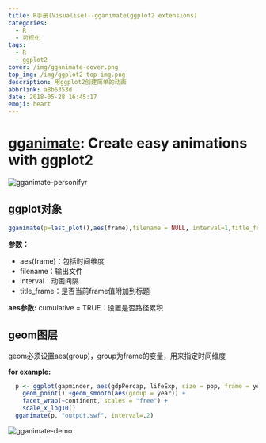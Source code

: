```yaml
---
title: R手册(Visualise)--gganimate(ggplot2 extensions)
categories:
  - R
  - 可视化
tags:
  - R
  - ggplot2
cover: /img/gganimate-cover.png
top_img: /img/ggplot2-top-img.png
description: 用ggplot2创建简单的动画
abbrlink: a8b6353d
date: 2018-05-28 16:45:17
emoji: heart
---
```


# [gganimate][gganimate]: Create easy animations with ggplot2

[gganimate]: https://github.com/dgrtwo/gganimate

![gganimate-personifyr](https://gitee.com/WilenWu/images/raw/master/common/gganimate-personifyr.jpg)

## ggplot对象

```R
gganimate(p=last_plot(),aes(frame),filename = NULL, interval=1,title_frame = TRUE )
```

**参数：**

- aes(frame)：包括时间维度
- filename：输出文件
- interval：动画间隔
- title_frame：是否当前frame值附加到标题

**aes参数:**
cumulative = TRUE：设置是否路径累积

## geom图层

geom必须设置aes(group)，group为frame的变量，用来指定时间维度

**for example:**

```R
  p <- ggplot(gapminder, aes(gdpPercap, lifeExp, size = pop, frame = year)) +
    geom_point() +geom_smooth(aes(group = year)) +
    facet_wrap(~continent, scales = "free") +
    scale_x_log10()
  gganimate(p, "output.swf", interval=.2)
```

  ![gganimate-demo](https://gitee.com/WilenWu/images/raw/master/ggplot2/gganimate-demo.gif)



